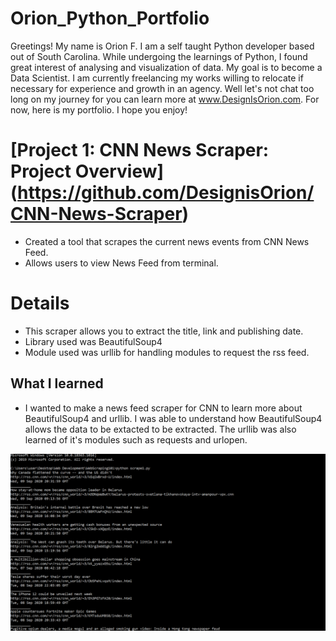 # Orion_Python_Portfolio
Greetings! My name is Orion F. I am a self taught Python developer based out of South Carolina. While undergoing the learnings of Python, I found great interest of analysing and visualization of data. My goal is to become a Data Scientist. I am currently freelancing my works willing to relocate if necessary for experience and growth in an agency. Well let's not chat too long on my journey for you can learn more at www.DesignIsOrion.com. For now, here is my portfolio. I hope you enjoy! 


# [Project 1: CNN News Scraper: Project Overview] (https://github.com/DesignisOrion/CNN-News-Scraper)
- Created a tool that scrapes the current news events from CNN News Feed.
- Allows users to view News Feed from terminal.

# Details
- This scraper allows you to extract the title, link and publishing date.
- Library used was BeautifulSoup4
- Module used was urllib for handling modules to request the rss feed.
 

## What I learned
- I wanted to make a news feed scraper for CNN to learn more about BeautifulSoup4 and urllib. I was able to understand how BeautifulSoup4 allows the data to be extacted to be extracted. The urllib was also learned of it's modules such as requests and urlopen.

![alt Text](https://github.com/DesignisOrion/Orion_Python_Portfolio/blob/master/images/CnnNewsFeed.jpg)

